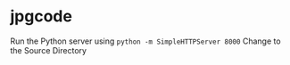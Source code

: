 # jpgcode

Run the Python server using `python -m SimpleHTTPServer 8000`
Change to the Source Directory
